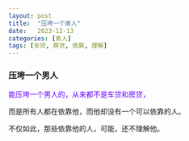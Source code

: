 ```yaml
---
layout: post
title:  "压垮一个男人"
date:   2023-12-13
categories: [男人]
tags: [车贷, 房贷, 依靠, 理解]  
---
```


### 压垮一个男人

<font color="#6600ff">能压垮一个男人的，从来都不是车贷和房贷，</font>

而是所有人都在依靠他，而他却没有一个可以依靠的人。

不仅如此，那些依靠他的人，可能，还不理解他。

